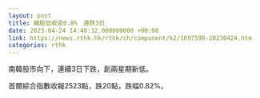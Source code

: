 ```yaml
---
layout: post
title: 韓股低收逾0.8%　連跌3日
date: 2023-04-24 14:40:32.000000000 +08:00
link: https://news.rthk.hk/rthk/ch/component/k2/1697590-20230424.htm
categories: rthk
---
```


南韓股市向下，連續3日下跌，創兩星期新低。

首爾綜合指數收報2523點，跌20點，跌幅0.82%。
